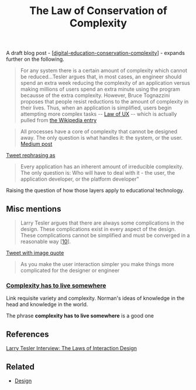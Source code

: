 ﻿---
backlinks:
- title: Design
  url: /memex/sense/Design/design.html
- title: Joyce Learning Design Systems
  url: /memex/sense/Design/joyce-learning-design-systems.html
title: The Law of Conservation of Complexity
---
A draft blog post - [[digital-education-conservation-complexity]] - expands further on the following.

> For any system there is a certain amount of complexity which cannot be reduced...Tesler argues that, in most cases, an engineer should spend an extra week reducing the complexity of an application versus making millions of users spend an extra minute using the program becausse of the extra complexity. However, Bruce Tognazzini proposes that people resist reductions to the amount of complexity in their lives. Thus, when an application is simplified, users begin attempting more complex tasks -- [Law of UX](https://lawsofux.com/teslers-law) -- which is actually pulled from [the Wikipedia entry](https://en.wikipedia.org/wiki/Law_of_conservation_of_complexity)

> All processes have a core of complexity that cannot be designed away. The only question is what handles it: the system, or the user. [Medium post](https://medium.com/@odannyboy/controls-are-choices-7de90363d0dd)

[Tweet rephrasing as](https://twitter.com/dean_frey/status/1230303093373292544)
> Every application has an inherent amount of irreducible complexity. The only question is: Who will have to deal with it - the user, the application developer, or the platform developer"

Raising the question of how those layers apply to educational technology.

## Misc mentions

> Larry Tesler argues that there are always some complications in the design. These complications exist in every aspect of the design. These complications cannot be simplified and must be converged in a reasonable way [[10](https://link-springer-com.libraryproxy.griffith.edu.au/chapter/10.1007/978-3-319-91806-8_59#CR10 "View reference")].

[Tweet with image quote](https://twitter.com/rafael_luque/status/862958884750848002)
> As you make the user interaction simpler you make things more complicated for the designer or engineer

### [Complexity has to live somewhere](https://ferd.ca/complexity-has-to-live-somewhere.html)

Link requisite variety and complexity. Norman's ideas of knowledge in the head and knowledge in the world.

The phrase **complexity has to live somewhere** is a good one

## References

[Larry Tesler Interview: The Laws of Interaction Design](https://web.archive.org/web/20080223103732/http://www.designingforinteraction.com/tesler.html)

## Related

- [Design](design.md)

[//begin]: # "Autogenerated link references for markdown compatibility"
[digital-education-conservation-complexity]: ../../share/blog/digital-education-conservation-complexity "Digital education and the conservation of complexity"
[//end]: # "Autogenerated link references"